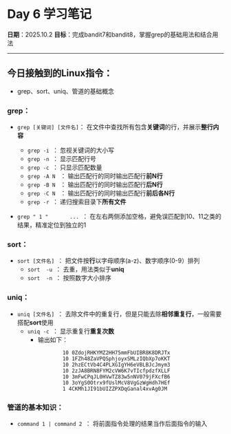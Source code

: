 # Day 6 学习笔记

**日期**：2025.10.2
**目标**：完成bandit7和bandit8，掌握grep的基础用法和结合用法

---

## 今日接触到的Linux指令：
- grep、sort、uniq、管道的基础概念

### grep：
- `grep [关键词] [文件名]`：  	在文件中查找所有包含**关键词**的行，并展示**整行内容**
	- `grep -i `：  	忽视关键词的大小写
	- `grep -n `：  	显示匹配行号
	- `grep -c `：  	只显示匹配数量
	- `grep -A N `	：  	输出匹配行的同时输出匹配行**前N行**
	- `grep -B N `	：  	输出匹配行的同时输出匹配行**后N行**
	- `grep -C N `	：  	输出匹配行的同时输出匹配行**前后各N行**
	- `grep -r `：  	递归搜索目录下**所有文件**

- `grep	" 1 "		... `：  	在左右两侧添加空格，避免误匹配到10、11之类的结果，精准定位到独立的1

### sort：
- `sort [文件名] `：  	把文件按**行**以字母顺序(a-z)、数字顺序(0-9）排列
	- `sort  -u `：  	去重，用法类似于**uniq**
	- `sort  -n `：  	按照数字大小排序

### uniq：
- `uniq [文件名] `：  	去除文件中的重复行，但是只能去除**相邻重复行**，一般需要搭配**sort**使用
	- `uniq -c `：  	显示重复行**重复次数**
		- 输出如下：
			```
     				10 0ZdojRHKYMZ2HH75mmFbUIBR8K8DRJTx
     				10 1FZh48ZaVPQSphjoyxSMLzIQbXp7oKKT
     				10 2hzECtVb4C4PLXGIgYH6eVBLBJcJmym3
     				10 2zJA8BRN8FYM2cVW6K7vTIcfpdzfXLLF
     				10 3mFwCPqJL0HVwTZ83w5nNV079jFXcfB6
     				10 3oYgS0Otrx9fUslMcV8VgGzWgHdh7HEf
      				1 4CKMh1JI91bUIZZPXDqGanal4xvAg0JM
			```


### 管道的基本知识：
- `command 1 | command 2 `：  	将前面指令处理的结果当作后面指令的输入


